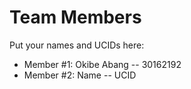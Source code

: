 # Team Members

Put your names and UCIDs here:

- Member #1: Okibe Abang -- 30162192
- Member #2: Name -- UCID
